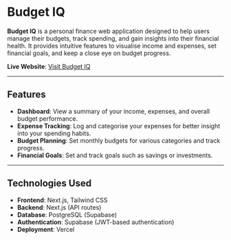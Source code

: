 # Budget IQ

**Budget IQ** is a personal finance web application designed to help users manage their budgets, track spending, and gain insights into their financial health. It provides intuitive features to visualise income and expenses, set financial goals, and keep a close eye on budget progress.

**Live Website**: [Visit Budget IQ](https://budget-iq-ashen.vercel.app/)

---

## Features

- **Dashboard**: View a summary of your income, expenses, and overall budget performance.
- **Expense Tracking**: Log and categorise your expenses for better insight into your spending habits.
- **Budget Planning**: Set monthly budgets for various categories and track progress.
- **Financial Goals**: Set and track goals such as savings or investments.

---

## Technologies Used

- **Frontend**: Next.js, Tailwind CSS
- **Backend**: Next.js (API routes)
- **Database**: PostgreSQL (Supabase)
- **Authentication**: Supabase (JWT-based authentication)
- **Deployment**: Vercel

